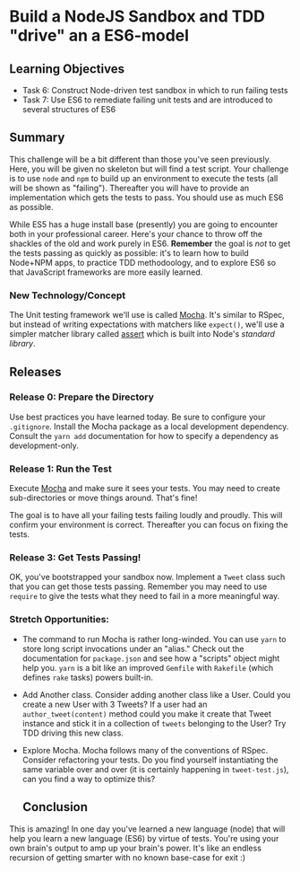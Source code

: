 # Build a NodeJS Sandbox and TDD "drive" an a ES6-model

## Learning Objectives

* Task 6: Construct Node-driven test sandbox in which to run failing tests
* Task 7: Use ES6 to remediate failing unit tests and are introduced to several structures of ES6

## Summary

This challenge will be a bit different than those you've seen previously. Here,
you will be given no skeleton but will find a test script. Your challenge is to
use `node` and `npm` to build up an environment to execute the tests (all will
be shown as "failing"). Thereafter you will have to provide an implementation
which gets the tests to pass. You should use as much ES6 as possible.

While ES5 has a huge install base (presently) you are going to encounter both
in your professional career. Here's your chance to throw off the shackles of
the old and work purely in ES6. **Remember** the goal is *not* to get the tests
passing as quickly as possible: it's to learn how to build Node+NPM apps, to 
practice TDD methodoology, and to explore ES6 so that JavaScript frameworks 
are more easily learned.

### New Technology/Concept

The Unit testing framework we'll use is called [Mocha][]. It's similar to
RSpec, but instead of writing expectations with matchers like `expect()`, we'll
use a simpler matcher library called [assert][] which is built into Node's
_standard library_.

## Releases

### Release 0: Prepare the Directory

Use best practices you have learned today. Be sure to configure your
`.gitignore`.  Install the Mocha package as a local development dependency.
Consult the `yarn add` documentation for how to specify a dependency as
development-only.

### Release 1: Run the Test

Execute [Mocha][mocha] and make sure it sees your tests. You may need to create
sub-directories or move things around. That's fine!

The goal is to have all your failing tests failing loudly and proudly. This
will confirm your environment is correct. Thereafter you can focus on fixing
the tests.

### Release 3: Get Tests Passing!

OK, you've bootstrapped your sandbox now. Implement a `Tweet` class such that
you can get those tests passing. Remember you may need to use `require` to give
the tests what they need to fail in a more meaningful way.

### Stretch Opportunities:

* The command to run Mocha is rather long-winded. You can use `yarn` to store
  long script invocations under an "alias." Check out the documentation for
  `package.json` and see how a "scripts" object might help you. `yarn` is a
  bit like an improved `Gemfile` with `Rakefile` (which defines `rake` tasks)
  powers built-in.
* Add Another class.  Consider adding another class like a User. Could you
  create a new User with 3 Tweets? If a user had an `author_tweet(content)`
  method could you make it create that Tweet instance and stick it in a
  collection of `tweets` belonging to the User? Try TDD driving this new class.
* Explore Mocha. Mocha follows many of the conventions of RSpec. Consider
  refactoring your tests. Do you find yourself instantiating the same variable
  over and over (it is certainly happening in `tweet-test.js`), can you find a
  way to optimize this?
  
  ## Conclusion

This is amazing! In one day you've learned a new language (node) that will help
you learn a new language (ES6) by virtue of tests. You're using your own
brain's output to amp up your brain's power. It's like an endless recursion of
getting smarter with no known base-case for exit :)

[Mocha]: https://mochajs.org
[mocha]: https://mochajs.org
[assert]: https://nodejs.org/api/assert.html
[gitignore]: https://git-scm.com/docs/gitignore
